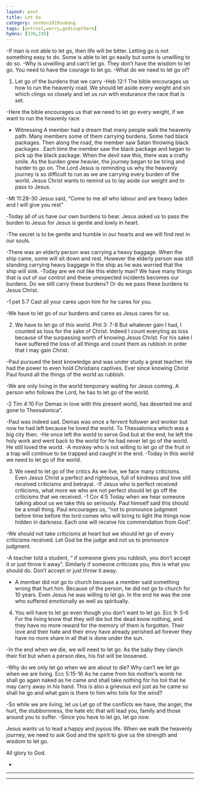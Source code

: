 ```yaml
---
layout: post
title: Let Go
category: sermon2019subang
tags: [entrust,worry,godisupthere]
hymns: [339,195]
---
```

-If man is not able to let go, then life will be bitter. Letting go is not something easy to do. Some is able to let go easily but some is unwilling to do so. 
-Why is unwilling and can’t let go. They don’t have the wisdom to let go. You need to have the courage to let go. 
-What do we need to let go of? 

1) Let go of the burdens that we carry
-Heb 12:1 The bible encourages us how to run the heavenly road. We should let aside every weight and sin which clings so closely and let us run with endurance the race that is set. 

-Here the bible encourages us that we need to let go every weight,  if we want to run the heavenly race.

- Witnessing
A member had a dream that many people walk the heavenly path. Many members some of them carrying burdens. Some had black packages. Then along the road, the member saw Satan throwing black packages . Each time the member saw the black package and began to pick up the black package. When the devil saw this, there was a crafty smile. As the burden grew heavier, the journey began to be tiring and harder to go on.
The Lord Jesus is reminding us why the heavenly journey is so difficult to run as we are carrying every burden of the world. Jesus Christ wants to remind us to lay aside our weight and to pass to Jesus. 

-Mt 11:28-30 Jesus said, “Come to me all who labour and are heavy laden and I will give you rest” 

-Today all of us have our own burdens to bear. Jesus asked us to pass the burden to Jesus for Jesus is gentle and lowly in 
heart. 

-The secret is to be gentle and humble in our hearts and we will find rest in our souls. 

-There was an elderly person was carrying a heavy baggage. When the ship came, some will sit down and rest. However the elderly person was still standing carrying heavy baggage in the ship as he was worried that the ship will sink. 
-Today are we not like this elderly man? We have many things that is out of our control and these unexpected incidents becomes our burdens. Do we still carry these burdens? Or do we pass these burdens to Jesus Christ.  

-1 pet 5:7 Cast all your cares upon him for he cares for you. 

-We have to let go of our burdens and cares as Jesus cares for us. 

2) We have to let go of this world. 
Phil 3: 7-8 But whatever gain I had, I counted as loss for the sake of Christ. Indeed I count everyting as loss because of the surpassing worth of knowing Jesus Christ. For his sake I have suffered the loss of all things and count them as rubbish in order that I may gain Christ. 

-Paul pursued the best knowledge and was under study a
 great  teacher. He had the power to even hold Christians 
captives. Ever since knowing Christ Paul found all the things of the world as rubbish. 

-We are only living in the world temporary waiting for Jesus coming. A person who follows the Lord, he has to let go of the world. 

-2 Tim 4:10 For Demas in love with this present world, has deserted me and gone to Thessalonica”. 

-Paul was indeed sad. Demas was once a fervent follower and worker but now he had left because he loved the world. To Thessalonica which was a big city then. 
-He once left the world to serve God but at the end, he left the holy work and went back to the world for he had never let go of the world. He still loved the world. 
-A monkey who is not willing to let go of the fruit in a trap will continue to be trapped and caught in the end. 
-Today in this world we need to let go of the world. 

3) We need to let go of the critics 
As we live, we face many criticisms. Even Jesus Christ a perfect and righteous, full of kindness and love still received criticisms and betrayal. 
-If Jesus who is perfect received criticisms, what more we who are not perfect should let go off the criticisms that we received. 
-1 Cor 4:5 Today when we hear someone talking about us we take this so seriously. Paul himself said this should be a small thing. Paul encourages us, “not to pronounce judgment before time before the lord comes who will bring to light the things now hidden in darkness. Each one will receive his commendation from God”. 

-We should not take criticisms at heart but we should let go of every criticisms received. Let God be the judge and not us to pronounce judgment. 

-A teacher told a student, “ if someone gives you rubbish, you don’t accept it or just throw it away”. Similarly if someone criticizes you, this is what you should do. Don’t accept or just throw it away. 

- A member did not go to church because a member said something wrong that hurt him. Because of the person, he did not go to church for 10 years. Even Jesus he was willing to let go. In the end he was the one who suffered emotionally as well as spiritually. 

4) You will have to let go even though you don’t want to let go. 
Ecc 9: 5-6 For the living know that they will die but the dead know nothing, and they have no more reward for the memory of them is forgotten. Their love and their hate and their envy have already perished ad forever they have no more share in all that is done under the sun. 

-In the end when we die, we will need to let go. As the baby they clench their fist but when a person dies, his fist will be loosened. 

-Why do we only let go when we are about to die? Why can’t 
we let go when we are living. 
Ecc 5:15-16  As he came from his mother’s womb he shall go again naked as he came and shall take nothing for his toil that he may carry away in his hand. This is also a grievous evil just as he came so shall he go and what gain is there to him who toils for the wind? 

-So while we are living, let us Let go of the conflicts we have, the anger, the hurt, the stubbornness, the hate etc  that will lead you, family and those around you to suffer. 
-Since you have to let go, let go now. 

Jesus wants us to lead a happy and joyous life. When we walk the heavenly journey, we need to ask God and the spirit to give us the strength and wisdom to let go. 

All glory to God. 


-




----
****
